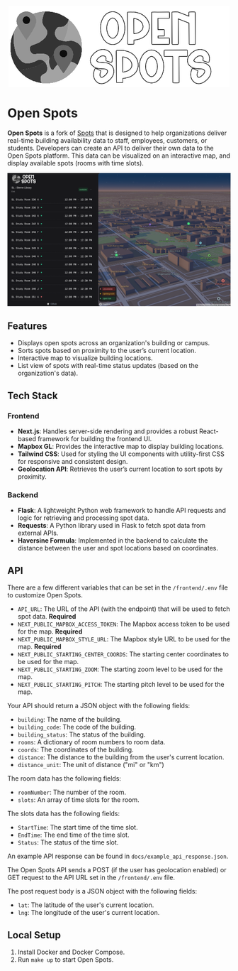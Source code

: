 <p align="center">
  <img src="https://github.com/jaypyles/open-spots/blob/master/frontend/public/logo.png?raw=true" alt="Open Spots Logo"/>
</p>


# Open Spots

**Open Spots** is a fork of [Spots](https://github.com/notAkki/spots) that is designed to help organizations deliver real-time building availability data to staff, employees, customers, or students. Developers can create an API to deliver their own data to the Open Spots platform. This data can be visualized on an interactive map, and display available spots (rooms with time slots).

![alt text](/docs/spots.png)

## Features

-   Displays open spots across an organization's building or campus.
-   Sorts spots based on proximity to the user’s current location.
-   Interactive map to visualize building locations.
-   List view of spots with real-time status updates (based on the organization's data).

## Tech Stack

### Frontend

-   **Next.js**: Handles server-side rendering and provides a robust React-based framework for building the frontend UI.
-   **Mapbox GL**: Provides the interactive map to display building locations.
-   **Tailwind CSS**: Used for styling the UI components with utility-first CSS for responsive and consistent design.
-   **Geolocation API**: Retrieves the user’s current location to sort spots by proximity.

### Backend

-   **Flask**: A lightweight Python web framework to handle API requests and logic for retrieving and processing spot data.
-   **Requests**: A Python library used in Flask to fetch spot data from external APIs.
-   **Haversine Formula**: Implemented in the backend to calculate the distance between the user and spot locations based on coordinates.


## API

There are a few different variables that can be set in the `/frontend/.env` file to customize Open Spots.

-   `API_URL`: The URL of the API (with the endpoint) that will be used to fetch spot data. **Required**
-   `NEXT_PUBLIC_MAPBOX_ACCESS_TOKEN`: The Mapbox access token to be used for the map. **Required**
-   `NEXT_PUBLIC_MAPBOX_STYLE_URL`: The Mapbox style URL to be used for the map. **Required**
-   `NEXT_PUBLIC_STARTING_CENTER_COORDS`: The starting center coordinates to be used for the map. 
-   `NEXT_PUBLIC_STARTING_ZOOM`: The starting zoom level to be used for the map. 
-   `NEXT_PUBLIC_STARTING_PITCH`: The starting pitch level to be used for the map.

Your API should return a JSON object with the following fields:

-   `building`: The name of the building.
-   `building_code`: The code of the building.
-   `building_status`: The status of the building.
-   `rooms`: A dictionary of room numbers to room data.
-   `coords`: The coordinates of the building.
-   `distance`: The distance to the building from the user's current location.
-   `distance_unit`: The unit of distance ("mi" or "km")

The room data has the following fields:

-   `roomNumber`: The number of the room.
-   `slots`: An array of time slots for the room.

The slots data has the following fields:

-   `StartTime`: The start time of the time slot.
-   `EndTime`: The end time of the time slot.
-   `Status`: The status of the time slot.  

An example API response can be found in `docs/example_api_response.json`.

The Open Spots API sends a POST (if the user has geolocation enabled) or GET request to the API URL set in the `/frontend/.env` file.

The post request body is a JSON object with the following fields:

-   `lat`: The latitude of the user's current location.
-   `lng`: The longitude of the user's current location.

## Local Setup

1. Install Docker and Docker Compose.
2. Run `make up` to start Open Spots.
